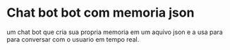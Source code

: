 # Chat bot bot com memoria json 

um chat bot que cria sua propria memoria em um aquivo json e a usa para para conversar com o usuario em tempo real.


